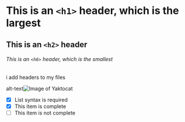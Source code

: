 # This is an `<h1>` header, which is the largest

## This is an `<h2>` header

###### This is an `<h6>` header, which is the smallest


i add headers to my files


alt-text![Image of Yaktocat](https://octodex.github.com/images/yaktocat.png)


- [x] List syntax is required
- [x] This item is complete
- [ ] This item is not complete
